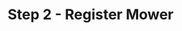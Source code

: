 ---
title: "Step 2 - Register Mower"
actions:
  - label: Previous
    icon: arrow-left
    url: "/getting-started/step-1-install-plugin/"
---